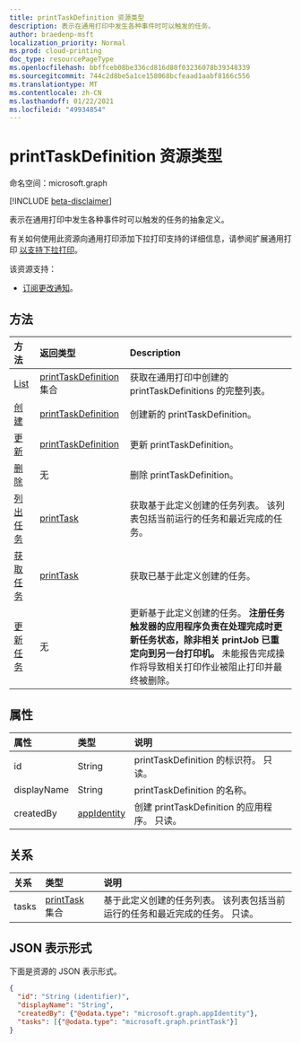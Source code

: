 ```yaml
---
title: printTaskDefinition 资源类型
description: 表示在通用打印中发生各种事件时可以触发的任务。
author: braedenp-msft
localization_priority: Normal
ms.prod: cloud-printing
doc_type: resourcePageType
ms.openlocfilehash: bbffceb08be336cd816d80f03236078b39348339
ms.sourcegitcommit: 744c2d8be5a1ce158068bcfeaad1aabf8166c556
ms.translationtype: MT
ms.contentlocale: zh-CN
ms.lasthandoff: 01/22/2021
ms.locfileid: "49934854"
---
```

# <a name="printtaskdefinition-resource-type"></a>printTaskDefinition 资源类型

命名空间：microsoft.graph

[!INCLUDE [beta-disclaimer](../../includes/beta-disclaimer.md)]

表示在通用打印中发生各种事件时可以触发的任务的抽象定义。

有关如何使用此资源向通用打印添加下拉打印支持的详细信息，请参阅扩展通用打印 [以支持下拉打印](/graph/universal-print-concept-overview#extending-universal-print-to-support-pull-printing)。

该资源支持：
* [订阅更改通知](/graph/universal-print-webhook-notifications)。

## <a name="methods"></a>方法

| 方法       | 返回类型 | Description |
|:-------------|:------------|:------------|
| [List](../api/print-list-taskdefinitions.md) | [printTaskDefinition](printtaskdefinition.md) 集合 | 获取在通用打印中创建的 printTaskDefinitions 的完整列表。 |
| [创建](../api/print-post-taskdefinitions.md) | [printTaskDefinition](printtaskdefinition.md) | 创建新的 printTaskDefinition。 |
| [更新](../api/print-update-taskdefinition.md) | [printTaskDefinition](printtaskdefinition.md) | 更新 printTaskDefinition。 |
| [删除](../api/print-delete-taskdefinition.md) | 无 | 删除 printTaskDefinition。 |
| [列出任务](../api/printtaskdefinition-list-tasks.md) | [printTask](printtask.md) | 获取基于此定义创建的任务列表。 该列表包括当前运行的任务和最近完成的任务。 |
| [获取任务](../api/printtask-get.md) | [printTask](printtask.md) | 获取已基于此定义创建的任务。 |
| [更新任务](../api/printtaskdefinition-update-task.md) | 无 | 更新基于此定义创建的任务。 **注册任务触发器的应用程序负责在处理完成时更新任务状态，除非相关 printJob 已重定向到另一台打印机。** 未能报告完成操作将导致相关打印作业被阻止打印并最终被删除。 |

## <a name="properties"></a>属性
| 属性     | 类型        | 说明 |
|:-------------|:------------|:------------|
|id|String|printTaskDefinition 的标识符。 只读。|
|displayName|String|printTaskDefinition 的名称。|
|createdBy|[appIdentity](appidentity.md)|创建 printTaskDefinition 的应用程序。 只读。|

## <a name="relationships"></a>关系
| 关系 | 类型        | 说明 |
|:-------------|:------------|:------------|
|tasks|[printTask](printtask.md) 集合|基于此定义创建的任务列表。 该列表包括当前运行的任务和最近完成的任务。 只读。|

## <a name="json-representation"></a>JSON 表示形式

下面是资源的 JSON 表示形式。

<!-- {
  "blockType": "resource",
  "optionalProperties": [

  ],
  "@odata.type": "microsoft.graph.printTaskDefinition",
  "keyProperty": "id",
  "baseType":"microsoft.graph.entity"
}-->

```json
{
  "id": "String (identifier)",
  "displayName": "String",
  "createdBy": {"@odata.type": "microsoft.graph.appIdentity"},
  "tasks": [{"@odata.type": "microsoft.graph.printTask"}]
}

```

<!-- uuid: 8fcb5dbc-d5aa-4681-8e31-b001d5168d79
2015-10-25 14:57:30 UTC -->
<!-- {
  "type": "#page.annotation",
  "description": "printTaskDefinition resource",
  "keywords": "",
  "section": "documentation",
  "tocPath": ""
}-->

